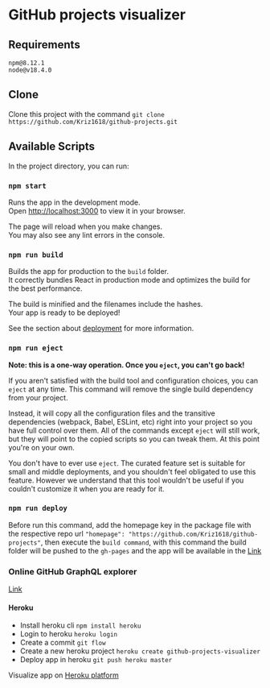 # GitHub projects visualizer 

## Requirements
  ```
  npm@8.12.1
  node@v18.4.0
  ```

## Clone
Clone this project with the command `git clone https://github.com/Kriz1618/github-projects.git`

## Available Scripts

In the project directory, you can run:

### `npm start`

Runs the app in the development mode.\
Open [http://localhost:3000](http://localhost:3000) to view it in your browser.

The page will reload when you make changes.\
You may also see any lint errors in the console.


### `npm run build`

Builds the app for production to the `build` folder.\
It correctly bundles React in production mode and optimizes the build for the best performance.

The build is minified and the filenames include the hashes.\
Your app is ready to be deployed!

See the section about [deployment](https://facebook.github.io/create-react-app/docs/deployment) for more information.

### `npm run eject`

**Note: this is a one-way operation. Once you `eject`, you can't go back!**

If you aren't satisfied with the build tool and configuration choices, you can `eject` at any time. This command will remove the single build dependency from your project.

Instead, it will copy all the configuration files and the transitive dependencies (webpack, Babel, ESLint, etc) right into your project so you have full control over them. All of the commands except `eject` will still work, but they will point to the copied scripts so you can tweak them. At this point you're on your own.

You don't have to ever use `eject`. The curated feature set is suitable for small and middle deployments, and you shouldn't feel obligated to use this feature. However we understand that this tool wouldn't be useful if you couldn't customize it when you are ready for it.

### `npm run deploy`

Before run this command, add the homepage key in the package file with the respective repo url `"homepage": "https://github.com/Kriz1618/github-projects"`, then execute the `build command`, with this command the build folder will be pushed to the `gh-pages` and the app will be available in the [Link](https://kriz1618.github.io/github-projects/)

### Online  GitHub GraphQL explorer
[Link](https://docs.github.com/es/graphql/overview/explorer)
#### Heroku
* Install heroku cli `npm install heroku`
* Login to heroku `heroku login`
* Create a commit `git flow`
* Create a new heroku project `heroku create github-projects-visualizer`
* Deploy app in heroku `git push heroku master`

Visualize app on [Heroku platform](https://github-projects-visualizer.herokuapp.com/)
